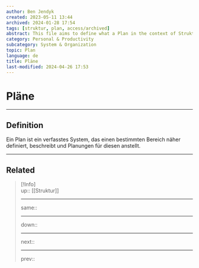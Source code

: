 ```yaml
---
author: Ben Jendyk
created: 2023-05-11 13:44  
archived: 2024-01-28 17:54
tags: [struktur, plan, access/archived]
abstract: This file aims to define what a Plan in the context of Struktur is.
category: Personal & Productivity 
subcategory: System & Organization 
topic: Plan 
language: de
title: Pläne
last-modified: 2024-04-26 17:53
---
```


# Pläne

---

## Definition

Ein Plan ist ein verfasstes System, das einen bestimmten Bereich näher definiert, beschreibt und Planungen für diesen anstellt.

---

## Related

> [!Info]  
> up:: [[Struktur]]
> - ---
> same::
> - ---
> down::
> - ---
> next::
> - ---
> prev::

